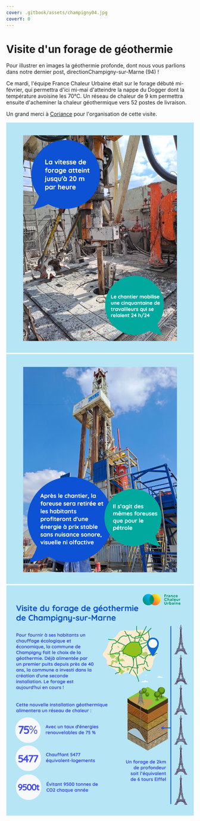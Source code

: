 ```yaml
---
cover: .gitbook/assets/champigny04.jpg
coverY: 0
---
```


# Visite d'un forage de géothermie

Pour illustrer en images la géothermie profonde, dont nous vous parlions dans notre dernier post, directionChampigny-sur-Marne (94) !

Ce mardi, l'équipe France Chaleur Urbaine était sur le forage débuté mi-février, qui permettra d'ici mi-mai d'atteindre la nappe du Dogger dont la température avoisine les 70°C. Un réseau de chaleur de 9 km permettra ensuite d'acheminer la chaleur géothermique vers 52 postes de livraison.

Un grand merci à [Coriance](https://groupe-coriance.fr/) pour l'organisation de cette visite.

![](.gitbook/assets/champigny03.jpg)![](.gitbook/assets/champigny02.jpg)![](<.gitbook/assets/champigny01 (1).jpg>)
